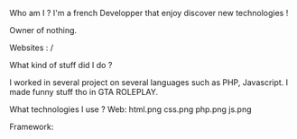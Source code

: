 Who am I ?
I'm a french Developper that enjoy discover new technologies !

Owner of nothing.

Websites :  / 

What kind of stuff did I do ?

I worked in several project on several languages such as PHP, Javascript. I made funny stuff tho in GTA ROLEPLAY.

What technologies I use ?
Web:
html.png css.png php.png js.png


Framework:
